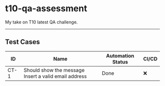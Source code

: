 # t10-qa-assessment

My take on T10 latest QA challenge.

---

## Test Cases

| ID | Name | Automation Status | CI/CD |
|-|-|-|-|
|CT-1|Should show the message Insert a valid email address|Done|❌|